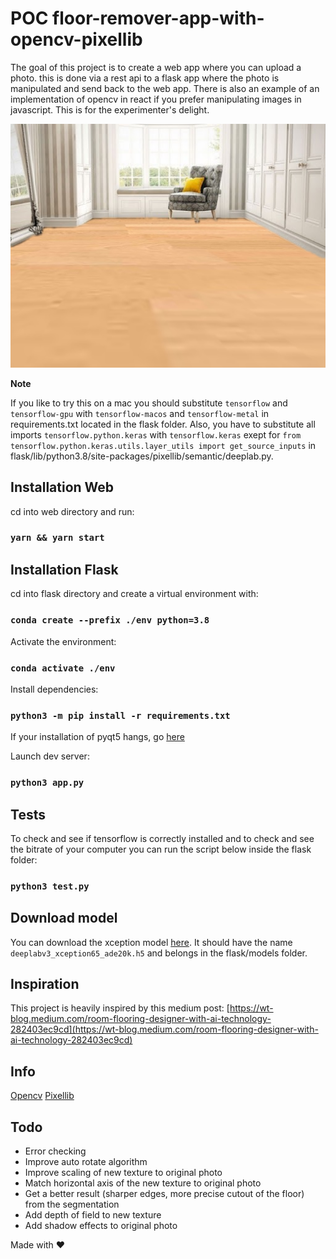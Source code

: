 # POC floor-remover-app-with-opencv-pixellib

The goal of this project is to create a web app where you can upload a photo. this is done via a rest api to a flask app where the photo is manipulated and send back to the web app. There is also an example of an implementation of opencv in react if you prefer manipulating images in javascript. This is for the experimenter's delight.

![example](/example.png "example")

**Note**

If you like to try this on a mac you should substitute `tensorflow` and `tensorflow-gpu` with `tensorflow-macos` and `tensorflow-metal` in requirements.txt located in the flask folder. Also, you have to substitute all imports `tensorflow.python.keras` with `tensorflow.keras` exept for `from tensorflow.python.keras.utils.layer_utils import get_source_inputs` in flask/lib/python3.8/site-packages/pixellib/semantic/deeplab.py.

## Installation Web

cd into web directory and run:

### `yarn && yarn start`

## Installation Flask

cd into flask directory and create a virtual environment with:

### `conda create --prefix ./env python=3.8`

Activate the environment:

### `conda activate ./env`

Install dependencies:

### `python3 -m pip install -r requirements.txt`

If your installation of pyqt5 hangs, go [here](https://stackoverflow.com/questions/73714829/pip-install-pyqt5-it-cannot-go-on/74071222#74071222)

Launch dev server:

### `python3 app.py`

## Tests

To check and see if tensorflow is correctly installed and to check and see the bitrate of your computer you can run the script below inside the flask folder:

### `python3 test.py`

## Download model

You can download the xception model [here](https://github.com/ayoolaolafenwa/PixelLib/releases/download/1.3/deeplabv3_xception65_ade20k.h5). It should have the name `deeplabv3_xception65_ade20k.h5` and belongs in the flask/models folder.

## Inspiration

This project is heavily inspired by this medium post: [https://wt-blog.medium.com/room-flooring-designer-with-ai-technology-282403ec9cd](https://wt-blog.medium.com/room-flooring-designer-with-ai-technology-282403ec9cd)

## Info

[Opencv](https://docs.opencv.org/4.x/index.html)
[Pixellib](https://pixellib.readthedocs.io/en/latest/)

## Todo

- Error checking
- Improve auto rotate algorithm
- Improve scaling of new texture to original photo
- Match horizontal axis of the new texture to original photo
- Get a better result (sharper edges, more precise cutout of the floor) from the segmentation
- Add depth of field to new texture
- Add shadow effects to original photo

Made with ❤️

